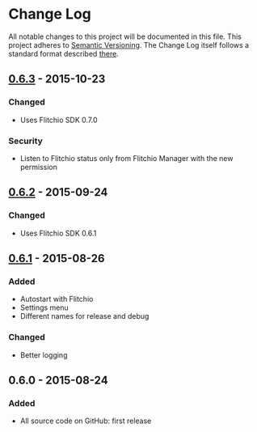 # Change Log
All notable changes to this project will be documented in this file.
This project adheres to [Semantic Versioning](http://semver.org/).
The Change Log itself follows a standard format described [there](http://keepachangelog.com/).

<!--
## [0.7.0] - 2015-??-??
### Added
### Changed
### Deprecated
### Removed
### Fixed
### Security
### Deprecated
-->

## [0.6.3] - 2015-10-23
### Changed
* Uses Flitchio SDK 0.7.0

### Security
* Listen to Flitchio status only from Flitchio Manager with the new permission

## [0.6.2] - 2015-09-24
### Changed
* Uses Flitchio SDK 0.6.1

## [0.6.1] - 2015-08-26
### Added
- Autostart with Flitchio
- Settings menu
- Different names for release and debug

### Changed
- Better logging

## 0.6.0 - 2015-08-24
### Added
- All source code on GitHub: first release



[0.6.1]: https://github.com/SUPENTA/flitchio-tasker-plugin/compare/v0.6.0...v0.6.1
[0.6.2]: https://github.com/SUPENTA/flitchio-tasker-plugin/compare/v0.6.1...v0.6.2
[0.6.3]: https://github.com/SUPENTA/flitchio-tasker-plugin/compare/v0.6.2...v0.6.3
[unreleased]: https://github.com/SUPENTA/flitchio-tasker-plugin/compare/v0.6.3...HEAD